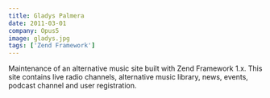 ```yaml
---
title: Gladys Palmera
date: 2011-03-01
company: Opus5
image: gladys.jpg
tags: ['Zend Framework']
---
```


Maintenance of an alternative music site built with Zend Framework 1.x. This site contains live radio channels, alternative music library, news, events, podcast channel and user registration.
